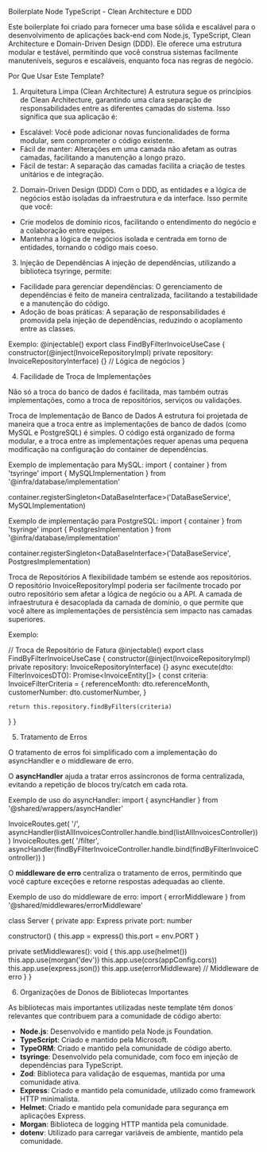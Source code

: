 Boilerplate Node TypeScript - Clean Architecture e DDD

Este boilerplate foi criado para fornecer uma base sólida e escalável para o desenvolvimento de aplicações back-end com Node.js, TypeScript, Clean Architecture e Domain-Driven Design (DDD). Ele oferece uma estrutura modular e testável, permitindo que você construa sistemas facilmente manuteníveis, seguros e escaláveis, enquanto foca nas regras de negócio.

Por Que Usar Este Template?

1. Arquitetura Limpa (Clean Architecture)
   A estrutura segue os princípios de Clean Architecture, garantindo uma clara separação de responsabilidades entre as diferentes camadas do sistema. Isso significa que sua aplicação é:

- Escalável: Você pode adicionar novas funcionalidades de forma modular, sem comprometer o código existente.
- Fácil de manter: Alterações em uma camada não afetam as outras camadas, facilitando a manutenção a longo prazo.
- Fácil de testar: A separação das camadas facilita a criação de testes unitários e de integração.

2. Domain-Driven Design (DDD)
   Com o DDD, as entidades e a lógica de negócios estão isoladas da infraestrutura e da interface. Isso permite que você:

- Crie modelos de domínio ricos, facilitando o entendimento do negócio e a colaboração entre equipes.
- Mantenha a lógica de negócios isolada e centrada em torno de entidades, tornando o código mais coeso.

3. Injeção de Dependências
   A injeção de dependências, utilizando a biblioteca tsyringe, permite:

- Facilidade para gerenciar dependências: O gerenciamento de dependências é feito de maneira centralizada, facilitando a testabilidade e a manutenção do código.
- Adoção de boas práticas: A separação de responsabilidades é promovida pela injeção de dependências, reduzindo o acoplamento entre as classes.

Exemplo:
@injectable()
export class FindByFilterInvoiceUseCase {
constructor(@inject(InvoiceRepositoryImpl) private repository: InvoiceRepositoryInterface) {}
// Lógica de negócios
}

4. Facilidade de Troca de Implementações

Não só a troca do banco de dados é facilitada, mas também outras implementações, como a troca de repositórios, serviços ou validações.

Troca de Implementação de Banco de Dados
A estrutura foi projetada de maneira que a troca entre as implementações de banco de dados (como MySQL e PostgreSQL) é simples. O código está organizado de forma modular, e a troca entre as implementações requer apenas uma pequena modificação na configuração do container de dependências.

Exemplo de implementação para MySQL:
import { container } from 'tsyringe'
import { MySQLImplementation } from '@infra/database/implementation'

container.registerSingleton<DataBaseInterface<unknown>>('DataBaseService', MySQLImplementation)

Exemplo de implementação para PostgreSQL:
import { container } from 'tsyringe'
import { PostgresImplementation } from '@infra/database/implementation'

container.registerSingleton<DataBaseInterface<unknown>>('DataBaseService', PostgresImplementation)

Troca de Repositórios
A flexibilidade também se estende aos repositórios. O repositório InvoiceRepositoryImpl poderia ser facilmente trocado por outro repositório sem afetar a lógica de negócio ou a API. A camada de infraestrutura é desacoplada da camada de domínio, o que permite que você altere as implementações de persistência sem impacto nas camadas superiores.

Exemplo:

// Troca de Repositório de Fatura
@injectable()
export class FindByFilterInvoiceUseCase {
constructor(@inject(InvoiceRepositoryImpl) private repository: InvoiceRepositoryInterface) {}
async execute(dto: FilterInvoicesDTO): Promise<InvoiceEntity[]> {
const criteria: InvoiceFilterCriteria = {
referenceMonth: dto.referenceMonth,
customerNumber: dto.customerNumber,
}

    return this.repository.findByFilters(criteria)

}
}

5. Tratamento de Erros

O tratamento de erros foi simplificado com a implementação do asyncHandler e o middleware de erro.

O **asyncHandler** ajuda a tratar erros assíncronos de forma centralizada, evitando a repetição de blocos try/catch em cada rota.

Exemplo de uso do asyncHandler:
import { asyncHandler } from '@shared/wrappers/asyncHandler'

InvoiceRoutes.get(
'/',
asyncHandler(listAllInvoicesController.handle.bind(listAllInvoicesController))
)
InvoiceRoutes.get(
'/filter',
asyncHandler(findByFilterInvoiceController.handle.bind(findByFilterInvoiceController))
)

O **middleware de erro** centraliza o tratamento de erros, permitindo que você capture exceções e retorne respostas adequadas ao cliente.

Exemplo de uso do middleware de erro:
import { errorMiddleware } from '@shared/middlewares/errorMiddleware'

class Server {
private app: Express
private port: number

constructor() {
this.app = express()
this.port = env.PORT
}

private setMiddlewares(): void {
this.app.use(helmet())
this.app.use(morgan('dev'))
this.app.use(cors(appConfig.cors))
this.app.use(express.json())
this.app.use(errorMiddleware) // Middleware de erro
}
}

6. Organizações de Donos de Bibliotecas Importantes

As bibliotecas mais importantes utilizadas neste template têm donos relevantes que contribuem para a comunidade de código aberto:

- **Node.js**: Desenvolvido e mantido pela Node.js Foundation.
- **TypeScript**: Criado e mantido pela Microsoft.
- **TypeORM**: Criado e mantido pela comunidade de código aberto.
- **tsyringe**: Desenvolvido pela comunidade, com foco em injeção de dependências para TypeScript.
- **Zod**: Biblioteca para validação de esquemas, mantida por uma comunidade ativa.
- **Express**: Criado e mantido pela comunidade, utilizado como framework HTTP minimalista.
- **Helmet**: Criado e mantido pela comunidade para segurança em aplicações Express.
- **Morgan**: Biblioteca de logging HTTP mantida pela comunidade.
- **dotenv**: Utilizado para carregar variáveis de ambiente, mantido pela comunidade.
